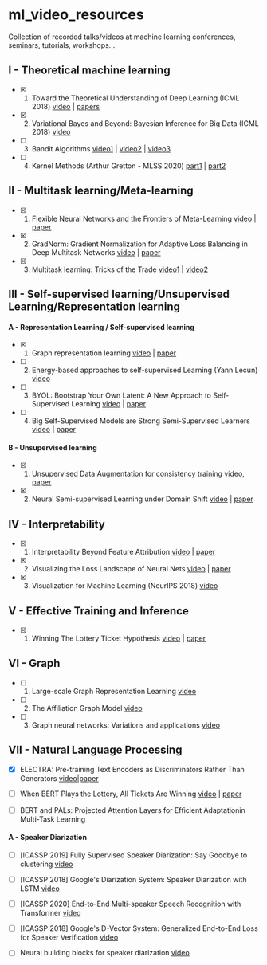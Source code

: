 # ml_video_resources
Collection of recorded talks/videos at machine learning conferences, seminars, tutorials, workshops...


## I - Theoretical machine learning
- [x] 1. Toward the Theoretical Understanding of Deep Learning (ICML 2018) [video](https://www.youtube.com/watch?v=KDRN-FyyqK0&feature=youtu.be) | [papers](https://unsupervised.cs.princeton.edu/deeplearningtutorial.html)

- [x] 2. Variational Bayes and Beyond: Bayesian Inference for Big Data (ICML 2018) [video](https://www.youtube.com/watch?v=Moo4-KR5qNg) 

- [ ] 3. Bandit Algorithms [video1](https://www.youtube.com/watch?v=xN11-epRuSU) | [video2](https://www.youtube.com/watch?v=NyyLr6F4bkI) | [video3](https://www.youtube.com/watch?v=yZqp2d4fn7k) 

- [ ] 4. Kernel Methods (Arthur Gretton - MLSS 2020) [part1](https://www.youtube.com/watch?v=alrKls6BORc) | [part2](https://www.youtube.com/watch?v=eANiXrWO1dM)

## II - Multitask learning/Meta-learning
- [x] 1. Flexible Neural Networks and the Frontiers of Meta-Learning [video](https://www.youtube.com/watch?v=kmbPnsgHxz4) | [paper](https://arxiv.org/pdf/1806.03836.pdf)

- [x] 2. GradNorm: Gradient Normalization for Adaptive Loss Balancing in Deep Multitask Networks [video](https://vimeo.com/287812909) | [paper](https://arxiv.org/pdf/1711.02257.pdf)

- [x] 3. Multitask learning: Tricks of the Trade [video1](https://slideslive.com/38917666/tricks-of-the-trade-1) | [video2](https://slideslive.com/38917691/tricks-of-trade-2)

## III - Self-supervised learning/Unsupervised Learning/Representation learning
#### A - Representation Learning / Self-supervised learning
- [x] 1. Graph representation learning [video](https://www.youtube.com/watch?v=YrhBZUtgG4E) | [paper](https://www-cs.stanford.edu/people/jure/pubs/graphrepresentation-ieee17.pdf)

- [ ] 2. Energy-based approaches to self-supervised Learning (Yann Lecun) [video](https://www.youtube.com/watch?v=SaJL4SLfrcY)

- [ ] 3. BYOL: Bootstrap Your Own Latent: A New Approach to Self-Supervised Learning  [video](https://www.youtube.com/watch?v=YPfUiOMYOEE) | [paper](https://arxiv.org/pdf/2006.07733.pdf)

- [ ] 4. Big Self-Supervised Models are Strong Semi-Supervised Learners [video](https://www.youtube.com/watch?v=2lkUNDZld-4) | [paper](https://arxiv.org/abs/2006.10029)

#### B - Unsupervised learning
- [x] 1. Unsupervised Data Augmentation for consistency training [video](https://www.youtube.com/watch?v=fgwurrihq4A), [paper](https://arxiv.org/abs/1904.12848)

- [x] 2. Neural Semi-supervised Learning under Domain Shift [video](https://www.youtube.com/watch?v=tpAr5-Y4JxU) | [paper](https://arxiv.org/abs/1804.09530)


## IV - Interpretability
- [x] 1. Interpretability Beyond Feature Attribution [video](https://www.youtube.com/watch?v=Ff-Dx79QEEY) | [paper](https://arxiv.org/abs/1711.11279)

- [x] 2. Visualizing the Loss Landscape of Neural Nets [video](https://www.youtube.com/watch?v=78vq6kgsTa8) | [paper](https://arxiv.org/pdf/1712.09913.pdf)

- [x] 3. Visualization for Machine Learning (NeurIPS 2018) [video](https://www.youtube.com/watch?v=ze08gwVPaXk)

## V - Effective Training and Inference
- [x] 1. Winning The Lottery Ticket Hypothesis  [video](https://www.youtube.com/watch?time_continue=7&v=s7DqRZVvRiQ&feature=emb_logo) | [paper](https://arxiv.org/pdf/1803.03635.pdf) 

## VI - Graph 
- [ ] 1. Large-scale Graph Representation Learning [video](https://www.youtube.com/watch?v=oQL4E1gK3VU) 

- [ ] 2. The Affiliation Graph Model [video](https://www.youtube.com/watch?v=BQgglNWdqak)

- [ ] 3. Graph neural networks: Variations and applications [video](https://www.youtube.com/watch?v=cWIeTMklzNg)

## VII - Natural Language Processing 
- [x] ELECTRA: Pre-training Text Encoders as Discriminators Rather Than Generators [video](https://www.youtube.com/watch?v=QWu7j1nb_jI)|[paper](https://arxiv.org/pdf/2003.10555.pdf)

- [	] When BERT Plays the Lottery, All Tickets Are Winning [video](https://www.youtube.com/watch?v=IIebBjbBevs) | [paper](https://arxiv.org/abs/2005.00561)

- [ ] BERT and PALs: Projected Attention Layers for Efﬁcient Adaptationin Multi-Task Learning

#### A - Speaker Diarization
- [ ] [ICASSP 2019] Fully Supervised Speaker Diarization: Say Goodbye to clustering [video](https://www.youtube.com/watch?v=pGkqwRPzx9U)

- [ ] [ICASSP 2018] Google's Diarization System: Speaker Diarization with LSTM [video](https://www.youtube.com/watch?v=pjxGPZQeeO4)

- [ ] [ICASSP 2020] End-to-End Multi-speaker Speech Recognition with Transformer [video](https://www.youtube.com/watch?v=Mo2RRNgfU4g) 

- [ ] [ICASSP 2018] Google's D-Vector System: Generalized End-to-End Loss for Speaker Verification [video](https://www.youtube.com/watch?v=AkCPHw2m6bY)

- [ ] Neural building blocks for speaker diarization [video](https://www.youtube.com/watch?v=37R_R82lfwA)
